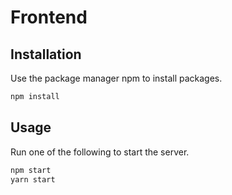 # Frontend

## Installation

Use the package manager npm to install packages.

```bash
npm install
```

## Usage

Run one of the following to start the server.

```bash
npm start
yarn start
```
